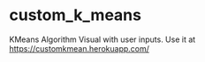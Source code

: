 # custom_k_means
KMeans Algorithm Visual with user inputs. Use it at https://customkmean.herokuapp.com/
